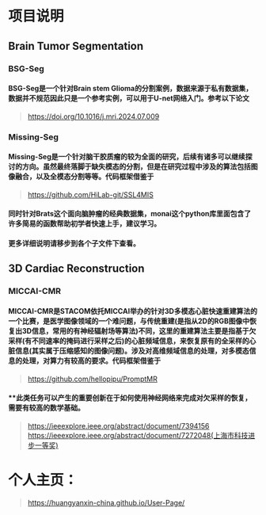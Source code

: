 # **项目说明**
## Brain Tumor Segmentation
### **BSG-Seg**
#### **BSG-Seg是一个针对Brain stem Glioma的分割案例，数据来源于私有数据集，数据并不规范因此只是一个参考实例，可以用于U-net网络入门。参考以下论文**
>https://doi.org/10.1016/j.mri.2024.07.009
### **Missing-Seg**
#### **Missing-Seg是一个针对脑干胶质瘤的较为全面的研究，后续有诸多可以继续探讨的方向。虽然最终落脚于缺失模态的分割，但是在研究过程中涉及的算法包括图像融合，以及全模态分割等等。代码框架借鉴于**
>https://github.com/HiLab-git/SSL4MIS
#### **同时针对Brats这个面向脑肿瘤的经典数据集，monai这个python库里面包含了许多简易的函数帮助初学者快速上手，建议学习。**
#### **更多详细说明请移步到各个子文件下查看。**
## 3D Cardiac Reconstruction
### **MICCAI-CMR** 
#### **MICCAI-CMR是STACOM依托MICCAI举办的针对3D多模态心脏快速重建算法的一个比赛，是医学图像领域的一个难问题，与传统重建(是指从2D的RGB图像中恢复出3D信息，常用的有神经辐射场等算法)不同，这里的重建算法主要是指基于欠采样(有不同速率的掩码进行采样之后)的心脏频域信息，来恢复原有的全采样的心脏信息(其实属于压缩感知的图像问题)。涉及对高维频域信息的处理，对多模态信息的处理，对算力有较高的要求。代码框架借鉴于**
>https://github.com/hellopipu/PromptMR
#### **此类任务可以产生的重要创新在于如何使用神经网络来完成对欠采样的恢复，需要有较高的数学基础。
>https://ieeexplore.ieee.org/abstract/document/7394156
>https://ieeexplore.ieee.org/abstract/document/7272048(上海市科技进步一等奖)
# 个人主页：
>https://huangyanxin-china.github.io/User-Page/
